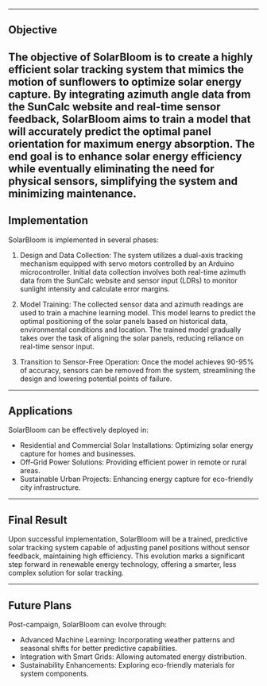 ---------
Objective
---------

The objective of SolarBloom is to create a highly efficient solar tracking system that mimics the motion of sunflowers to optimize solar energy capture. By integrating azimuth angle data from the SunCalc website and real-time sensor feedback, SolarBloom aims to train a model that will accurately predict the optimal panel orientation for maximum energy absorption. The end goal is to enhance solar energy efficiency while eventually eliminating the need for physical sensors, simplifying the system and minimizing maintenance.
--------------
Implementation
--------------

SolarBloom is implemented in several phases:

1.  Design and Data Collection:
    The system utilizes a dual-axis tracking mechanism equipped with servo motors controlled by an Arduino microcontroller.
    Initial data collection involves both real-time azimuth data from the SunCalc website and sensor input (LDRs) to monitor sunlight intensity and calculate error margins.

2.  Model Training:
    The collected sensor data and azimuth readings are used to train a machine learning model. This model learns to predict the optimal positioning of the solar panels based on historical data, environmental conditions and location.
    The trained model gradually takes over the task of aligning the solar panels, reducing reliance on real-time sensor input.
3.  Transition to Sensor-Free Operation:
    Once the model achieves 90-95% of accuracy, sensors can be removed from the system, streamlining the design and lowering potential points of failure.

------------
Applications
------------

SolarBloom can be effectively deployed in:

*   Residential and Commercial Solar Installations: Optimizing solar energy capture for homes and businesses.
*   Off-Grid Power Solutions: Providing efficient power in remote or rural areas.
*   Sustainable Urban Projects: Enhancing energy capture for eco-friendly city infrastructure.

------------
Final Result
------------

Upon successful implementation, SolarBloom will be a trained, predictive solar tracking system capable of adjusting panel positions without sensor feedback, maintaining high efficiency. This evolution marks a significant step forward in renewable energy technology, offering a smarter, less complex solution for solar tracking.

------------
Future Plans
------------

Post-campaign, SolarBloom can evolve through:

*   Advanced Machine Learning: Incorporating weather patterns and seasonal shifts for better predictive capabilities.
*   Integration with Smart Grids: Allowing automated energy distribution.
*   Sustainability Enhancements: Exploring eco-friendly materials for system components.